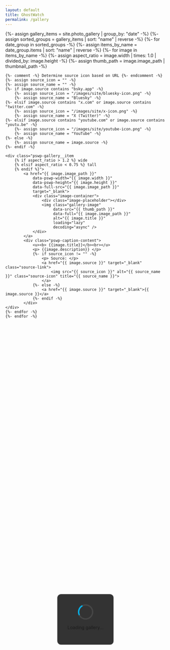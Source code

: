 ```yaml
---
layout: default
title: GhostWatch
permalink: /gallery
---
```


<div class="gallery-grid" id="gallery">
    {%- assign gallery_items = site.photo_gallery | group_by: "date" -%}
    {%- assign sorted_groups = gallery_items | sort: "name" | reverse -%}
    {%- for date_group in sorted_groups -%}
    {%- assign items_by_name = date_group.items | sort: "name" | reverse -%}
    {%- for image in items_by_name -%}
    {%- assign aspect_ratio = image.width | times: 1.0 | divided_by: image.height -%}
    {%- assign thumb_path = image.image_path | thumbnail_path -%}
    
    {%- comment -%} Determine source icon based on URL {%- endcomment -%}
    {%- assign source_icon = "" -%}
    {%- assign source_name = "" -%}
    {%- if image.source contains "bsky.app" -%}
        {%- assign source_icon = "/images/site/bluesky-icon.png" -%}
        {%- assign source_name = "Bluesky" -%}
    {%- elsif image.source contains "x.com" or image.source contains "twitter.com" -%}
        {%- assign source_icon = "/images/site/x-icon.png" -%}
        {%- assign source_name = "X (Twitter)" -%}
    {%- elsif image.source contains "youtube.com" or image.source contains "youtu.be" -%}
        {%- assign source_icon = "/images/site/youtube-icon.png" -%}
        {%- assign source_name = "YouTube" -%}
    {%- else -%}
        {%- assign source_name = image.source -%}
    {%- endif -%}
    
    <div class="pswp-gallery__item
        {% if aspect_ratio > 1.2 %} wide
        {% elsif aspect_ratio < 0.75 %} tall
        {% endif %}">
            <a href="{{ image.image_path }}"
                data-pswp-width="{{ image.width }}"
                data-pswp-height="{{ image.height }}"
                data-full-src="{{ image.image_path }}"
                target="_blank">
                <div class="image-container">
                    <div class="image-placeholder"></div>
                    <img class="gallery-image"
                         data-src="{{ thumb_path }}"
                         data-full="{{ image.image_path }}"
                         alt="{{ image.title }}"
                         loading="lazy"
                         decoding="async" />
                </div>
            </a>
            <div class="pswp-caption-content">
                <u><b> {{image.title}}</b><br></u>
                <p> {{image.description}} </p>
                {%- if source_icon != "" -%}
                    <p> Source: </p>
                    <a href="{{ image.source }}" target="_blank" class="source-link">
                        <img src="{{ source_icon }}" alt="{{ source_name }}" class="source-icon" title="{{ source_name }}">
                    </a>
                {%- else -%}
                    <a href="{{ image.source }}" target="_blank">{{ image.source }}</a>
                {%- endif -%}
            </div>
    </div>
    {%- endfor -%}
    {%- endfor -%}
</div>

<!-- Loading indicator -->
<div id="loading-indicator" class="loading-indicator">
    <div class="spinner"></div>
    <p>Loading gallery...</p>
</div>

<style>
.source-link {
    display: inline-flex;
    align-items: center;
    text-decoration: none;
    transition: opacity 0.2s ease;
}

.source-link:hover {
    opacity: 0.7;
}

.source-icon {
    width: 20px;
    height: 20px;
    object-fit: contain;
    border-radius: 3px;
}

.image-container {
    position: relative;
    width: 100%;
    overflow: hidden;
    border-radius: 8px;
    background-color: #2a2a2a;
}

.image-placeholder {
    position: absolute;
    top: 0;
    left: 0;
    width: 100%;
    height: 100%;
    background: linear-gradient(45deg, #2a2a2a 25%, transparent 25%), 
                linear-gradient(-45deg, #2a2a2a 25%, transparent 25%), 
                linear-gradient(45deg, transparent 75%, #2a2a2a 75%), 
                linear-gradient(-45deg, transparent 75%, #2a2a2a 75%);
    background-size: 20px 20px;
    background-position: 0 0, 0 10px, 10px -10px, -10px 0px;
    opacity: 0.1;
    animation: shimmer 2s infinite;
}

@keyframes shimmer {
    0% { opacity: 0.1; }
    50% { opacity: 0.2; }
    100% { opacity: 0.1; }
}

.gallery-image {
    width: 100%;
    height: auto;
    max-height: 350px;
    object-fit: cover;
    object-position: center;
    opacity: 0;
    transition: opacity 0.3s ease;
    will-change: opacity;
    display: block;
    border-radius: 8px;
}

.gallery-image.loaded {
    opacity: 1;
}

.gallery-image.error {
    opacity: 0.5;
    filter: grayscale(100%);
}

.loading-indicator {
    position: fixed;
    top: 50%;
    left: 50%;
    transform: translate(-50%, -50%);
    text-align: center;
    z-index: 1000;
    background: rgba(0, 0, 0, 0.8);
    padding: 2rem;
    border-radius: 12px;
    backdrop-filter: blur(10px);
}

.loading-indicator.hidden {
    display: none;
}

.spinner {
    width: 40px;
    height: 40px;
    border: 4px solid rgba(255, 255, 255, 0.1);
    border-left: 4px solid #00bfff;
    border-radius: 50%;
    animation: spin 1s linear infinite;
    margin: 0 auto 1rem;
}

@keyframes spin {
    0% { transform: rotate(0deg); }
    100% { transform: rotate(360deg); }
}

.pswp-gallery__item {
    opacity: 0;
    transform: translateY(20px);
    transition: opacity 0.6s ease, transform 0.6s ease;
}

.pswp-gallery__item.visible {
    opacity: 1;
    transform: translateY(0);
}

.gallery-grid.loading .pswp-gallery__item {
    pointer-events: none;
}
</style>

<script type="module">
import PhotoSwipeLightbox from 'https://cdn.jsdelivr.net/npm/photoswipe@5.3.0/dist/photoswipe-lightbox.esm.js';
import PhotoSwipeDynamicCaption from '/js/photoswipe-dynamic-caption-plugin.esm.js';

class GalleryOptimizer {
    constructor() {
        this.loadedCount = 0;
        this.totalImages = 0;
        this.loadingIndicator = document.getElementById('loading-indicator');
        this.galleryGrid = document.getElementById('gallery');
        this.imageQueue = [];
        this.maxConcurrentLoads = 6;
        this.currentLoads = 0;
        
        this.init();
    }
    
    init() {
        this.setupIntersectionObserver();
        this.setupImageLoading();
        this.initPhotoSwipe();
        this.preloadCriticalImages();
    }
    
    setupIntersectionObserver() {
        const itemObserver = new IntersectionObserver((entries) => {
            entries.forEach(entry => {
                if (entry.isIntersecting) {
                    entry.target.classList.add('visible');
                    itemObserver.unobserve(entry.target);
                }
            });
        }, { 
            threshold: 0.1,
            rootMargin: '50px'
        });
        
        document.querySelectorAll('.pswp-gallery__item').forEach(item => {
            itemObserver.observe(item);
        });
    }
    
    setupImageLoading() {
        const images = document.querySelectorAll('.gallery-image');
        this.totalImages = images.length;
        
        const imageObserver = new IntersectionObserver((entries) => {
            entries.forEach(entry => {
                if (entry.isIntersecting) {
                    this.queueImageLoad(entry.target);
                    imageObserver.unobserve(entry.target);
                }
            });
        }, {
            threshold: 0.1,
            rootMargin: '200px'
        });
        
        images.forEach(img => {
            imageObserver.observe(img);
        });
    }
    
    queueImageLoad(img) {
        this.imageQueue.push(img);
        this.processQueue();
    }
    
    processQueue() {
        while (this.imageQueue.length > 0 && this.currentLoads < this.maxConcurrentLoads) {
            const img = this.imageQueue.shift();
            this.loadImage(img);
        }
    }
    
    loadImage(img) {
        this.currentLoads++;
        const tempImg = new Image();
        
        tempImg.onload = () => {
            img.src = tempImg.src;
            img.classList.add('loaded');
            this.currentLoads--;
            this.loadedCount++;
            this.updateProgress();
            this.processQueue();
        };
        
        tempImg.onerror = () => {
            img.classList.add('error');
            img.alt = 'Failed to load image';
            this.currentLoads--;
            this.loadedCount++;
            this.updateProgress();
            this.processQueue();
        };
        
        tempImg.src = img.dataset.src || img.dataset.full;
    }
    
    preloadCriticalImages() {
        const criticalImages = document.querySelectorAll('.gallery-image');
        for (let i = 0; i < Math.min(6, criticalImages.length); i++) {
            this.queueImageLoad(criticalImages[i]);
        }
    }
    
    updateProgress() {
        const progress = (this.loadedCount / this.totalImages) * 100;
        
        if (progress >= 20) {
            this.loadingIndicator.classList.add('hidden');
            this.galleryGrid.classList.remove('loading');
        }
    }
    
    initPhotoSwipe() {
        const smallScreenPadding = { top: 0, bottom: 0, left: 0, right: 0 };
        const largeScreenPadding = { top: 30, bottom: 30, left: 0, right: 0 };
        
        const lightbox = new PhotoSwipeLightbox({
            gallerySelector: '#gallery',
            childSelector: '.pswp-gallery__item',
            paddingFn: (viewportSize) => {
                return viewportSize.x < 700 ? smallScreenPadding : largeScreenPadding;
            },
            pswpModule: () => import('https://cdn.jsdelivr.net/npm/photoswipe@5.3.0/dist/photoswipe.esm.js')
        });
        
        lightbox.on('beforeOpen', () => {
            const currentItem = lightbox.pswp.currItem;
            if (currentItem && currentItem.element) {
                const img = currentItem.element.querySelector('.gallery-image');
                if (img && img.dataset.full && img.src !== img.dataset.full) {
                    const fullImg = new Image();
                    fullImg.onload = () => {
                        img.src = fullImg.src;
                    };
                    fullImg.src = img.dataset.full;
                }
            }
        });
        
        const captionPlugin = new PhotoSwipeDynamicCaption(lightbox, {
            mobileLayoutBreakpoint: 700,
            type: 'auto',
            mobileCaptionOverlapRatio: 1
        });
        
        lightbox.init();
    }
}

if (document.readyState === 'loading') {
    document.addEventListener('DOMContentLoaded', () => new GalleryOptimizer());
} else {
    new GalleryOptimizer();
}
</script>

<script>
document.querySelectorAll('.faq details').forEach(detail => {
    const icon = detail.querySelector('.toggle-icon');
    detail.addEventListener('toggle', () => {
        icon.textContent = detail.open ? '–' : '+';
    });
});
</script>